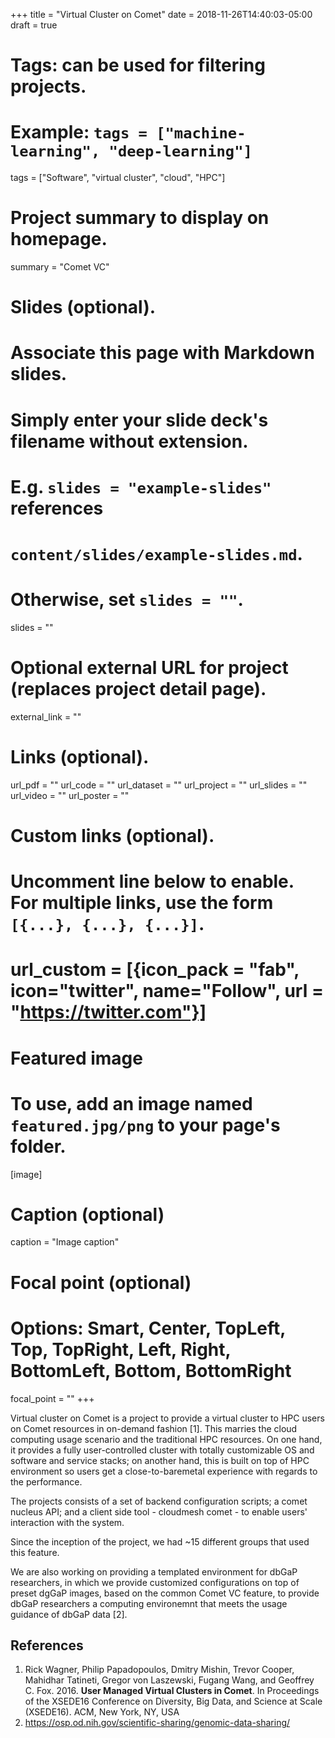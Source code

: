 +++
title = "Virtual Cluster on Comet"
date = 2018-11-26T14:40:03-05:00
draft = true

# Tags: can be used for filtering projects.
# Example: `tags = ["machine-learning", "deep-learning"]`
tags = ["Software", "virtual cluster", "cloud", "HPC"]

# Project summary to display on homepage.
summary = "Comet VC"

# Slides (optional).
#   Associate this page with Markdown slides.
#   Simply enter your slide deck's filename without extension.
#   E.g. `slides = "example-slides"` references 
#   `content/slides/example-slides.md`.
#   Otherwise, set `slides = ""`.
slides = ""

# Optional external URL for project (replaces project detail page).
external_link = ""

# Links (optional).
url_pdf = ""
url_code = ""
url_dataset = ""
url_project = ""
url_slides = ""
url_video = ""
url_poster = ""

# Custom links (optional).
#   Uncomment line below to enable. For multiple links, use the form `[{...}, {...}, {...}]`.
# url_custom = [{icon_pack = "fab", icon="twitter", name="Follow", url = "https://twitter.com"}]

# Featured image
# To use, add an image named `featured.jpg/png` to your page's folder. 
[image]
  # Caption (optional)
  caption = "Image caption"

  # Focal point (optional)
  # Options: Smart, Center, TopLeft, Top, TopRight, Left, Right, BottomLeft, Bottom, BottomRight
  focal_point = ""
+++

Virtual cluster on Comet is a project to provide a virtual cluster to
HPC users on Comet resources in on-demand fashion [1]. This marries
the cloud computing usage scenario and the traditional HPC
resources. On one hand, it provides a fully user-controlled cluster
with totally customizable OS and software and service stacks; on
another hand, this is built on top of HPC environment so users get a
close-to-baremetal experience with regards to the performance.

The projects consists of a set of backend configuration scripts; a
comet nucleus API; and a client side tool - cloudmesh comet - to
enable users' interaction with the system.

Since the inception of the project, we had ~15 different groups that
used this feature.

We are also working on providing a templated environment for dbGaP
researchers, in which we provide customized configurations on top of
preset dgGaP images, based on the common Comet VC feature, to provide
dbGaP researchers a computing environemnt that meets the usage
guidance of dbGaP data [2].

## References

1. Rick Wagner, Philip Papadopoulos, Dmitry Mishin, Trevor Cooper,
   Mahidhar Tatineti, Gregor von Laszewski, Fugang Wang, and Geoffrey
   C. Fox. 2016. **User Managed Virtual Clusters in Comet**. In
   Proceedings of the XSEDE16 Conference on Diversity, Big Data, and
   Science at Scale (XSEDE16). ACM, New York, NY, USA
2.  https://osp.od.nih.gov/scientific-sharing/genomic-data-sharing/
